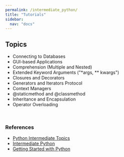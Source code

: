 ```yaml
---
permalink: /intermediate_python/
title: "Tutorials"
sidebar:
  nav: "docs" 
---
```





## Topics
* Connecting to Databases
* GUI-based Applications
* Comprehension (Multiple and Nested)
* Extended Keyword Arguments ("*args, ** kwargs")
* Closures and Decorators
* Generators and Iterators Protocol
* Context Managers
* @staticmethod and @classmethod
* Inheritance and Encapsulation
* Operator Overloading

<br>

### References
* [Python Intermediate Topics](https://towardsdatascience.com/10-topics-python-intermediate-programmer-should-know-3c865e8533d6)
* [Intermediate Python](https://book.pythontips.com/en/latest/)
* [Getting Started with Python](https://data-flair.training/blogs/python-tutorials-home/)
